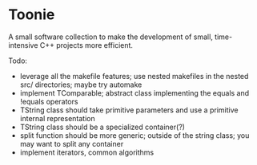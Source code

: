 # Toonie
A small software collection to make the development of small, time-intensive C++ projects more efficient.

Todo:

- leverage all the makefile features; use nested makefiles in the nested src/ directories; maybe try automake
- implement TComparable; abstract class implementing the equals and !equals operators
- TString class should take primitive parameters and use a primitive internal representation
- TString class should be a specialized container(?)
- split function should be more generic; outside of the string class; you may want to split any container
- implement iterators, common algorithms
